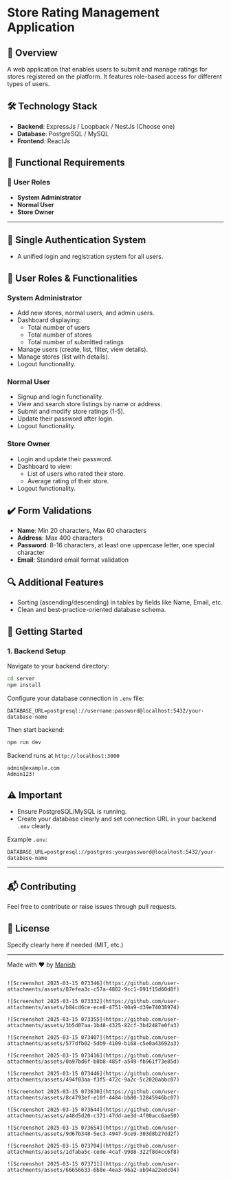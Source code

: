 # Store Rating Management Application

## 🚀 Overview
A web application that enables users to submit and manage ratings for stores registered on the platform. It features role-based access for different types of users.

## 🛠️ Technology Stack

- **Backend**: ExpressJs / Loopback / NestJs (Choose one)
- **Database**: PostgreSQL / MySQL
- **Frontend**: ReactJs

## 🎯 Functional Requirements

### 🌟 User Roles

- **System Administrator**
- **Normal User**
- **Store Owner**

---

## 🔐 Single Authentication System
- A unified login and registration system for all users.

## 🔑 User Roles & Functionalities

### **System Administrator**
- Add new stores, normal users, and admin users.
- Dashboard displaying:
  - Total number of users
  - Total number of stores
  - Total number of submitted ratings
- Manage users (create, list, filter, view details).
- Manage stores (list with details).
- Logout functionality.

### **Normal User**
- Signup and login functionality.
- View and search store listings by name or address.
- Submit and modify store ratings (1-5).
- Update their password after login.
- Logout functionality.

### **Store Owner**
- Login and update their password.
- Dashboard to view:
  - List of users who rated their store.
  - Average rating of their store.
- Logout functionality.

## ✔️ Form Validations
- **Name**: Min 20 characters, Max 60 characters
- **Address**: Max 400 characters
- **Password**: 8-16 characters, at least one uppercase letter, one special character
- **Email**: Standard email format validation

## 🔍 Additional Features
- Sorting (ascending/descending) in tables by fields like Name, Email, etc.
- Clean and best-practice-oriented database schema.

## 🚀 Getting Started

### **1. Backend Setup**

Navigate to your backend directory:

```sh
cd server
npm install
```

Configure your database connection in `.env` file:

```env
DATABASE_URL=postgresql://username:password@localhost:5432/your-database-name
```

Then start backend:

```sh
npm run dev
```

Backend runs at `http://localhost:3000`

```
admin@example.com
Admin123!
```

## ⚠️ **Important**
- Ensure PostgreSQL/MySQL is running.
- Create your database clearly and set connection URL in your backend `.env` clearly.

Example `.env`:
```env
DATABASE_URL=postgresql://postgres:yourpassword@localhost:5432/your-database-name
```

---



## 📬 Contributing

Feel free to contribute or raise issues through pull requests.

## 📝 License

Specify clearly here if needed (MIT, etc.)

---

Made with ❤️ by [Manish](https://github.com/manish-87)
```

![Screenshot 2025-03-15 073346](https://github.com/user-attachments/assets/87efea3c-c57a-4802-9cc1-091f15d60d8f)

![Screenshot 2025-03-15 073332](https://github.com/user-attachments/assets/b84cd6ce-ece8-4751-90a9-d39e74038974)

![Screenshot 2025-03-15 073355](https://github.com/user-attachments/assets/3b5d07aa-1b48-4325-82cf-3b42487e0fa3)

![Screenshot 2025-03-15 073407](https://github.com/user-attachments/assets/577dfb02-5db9-4109-b168-c5e0a43692a3)

![Screenshot 2025-03-15 073416](https://github.com/user-attachments/assets/0a97bd6f-b8b8-485f-a549-fb961f73e85d)

![Screenshot 2025-03-15 073446](https://github.com/user-attachments/assets/494f03aa-f3f5-472c-9a2c-5c2020abbc07)

![Screenshot 2025-03-15 073630](https://github.com/user-attachments/assets/8c4793ef-e10f-4484-bb80-12845946bc07)

![Screenshot 2025-03-15 073644](https://github.com/user-attachments/assets/a48d5d20-c371-47dd-ae3d-4f00acc6ae50)

![Screenshot 2025-03-15 073654](https://github.com/user-attachments/assets/9d67b348-5ec3-4947-9ce9-303d8b27dd2f)

![Screenshot 2025-03-15 073704](https://github.com/user-attachments/assets/1dfaba5c-cede-4caf-9988-322f8d4cc6f8)

![Screenshot 2025-03-15 073711](https://github.com/user-attachments/assets/66656633-6b8e-4ea3-96a2-ab94a22edc04)
